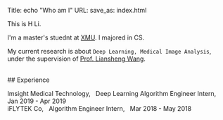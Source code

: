 Title: echo "Who am I"
URL:
save_as: index.html

This is H Li.

I'm a master's stuednt at [XMU](https://www.xmu.edu.cn/). I majored in CS.

My current research is about `Deep Learning, Medical Image Analysis`, under the supervision of [Prof. Liansheng Wang](https://information.xmu.edu.cn/info/1019/3195.htm).

<br>
## Experience


Imsight Medical Technology, &nbsp; Deep Learning Algorithm Engineer Intern, &nbsp;  Jan 2019 - Apr 2019  
iFLYTEK Co, &nbsp; Algorithm Engineer Intern, &nbsp; Mar 2018 - May 2018  
